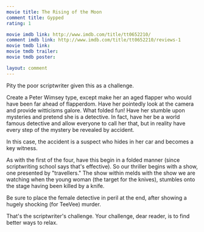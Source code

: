```yaml
---
movie title: The Rising of the Moon
comment title: Gypped
rating: 1

movie imdb link: http://www.imdb.com/title/tt0652210/
comment imdb link: http://www.imdb.com/title/tt0652210/reviews-1
movie tmdb link: 
movie tmdb trailer: 
movie tmdb poster: 

layout: comment
---
```


Pity the poor scriptwriter given this as a challenge.

Create a Peter Wimsey type, except make her an aged flapper who would have been far ahead of flapperdom. Have her pointedly look at the camera and provide witticisms galore. What folded fun! Have her stumble upon mysteries and pretend she is a detective. In fact, have her be a world famous detective and allow everyone to call her that, but in reality have every step of the mystery be revealed by accident.

In this case, the accident is a suspect who hides in her car and becomes a key witness.

As with the first of the four, have this begin in a folded manner (since scriptwriting school says that's effective). So our thriller begins with a show, one presented by "travellers." The show within melds with the show we are watching when the young woman (the target for the knives), stumbles onto the stage having been killed by a knife.

Be sure to place the female detective in peril at the end, after showing a hugely shocking (for TeeVee) murder.

That's the scriptwriter's challenge. Your challenge, dear reader, is to find better ways to relax.